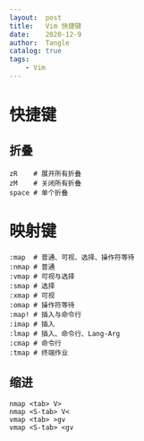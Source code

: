 ```yaml
---
layout:  post
title:   Vim 快捷键
date:    2020-12-9
author:  Tangle
catalog: true
tags:
    - Vim
---
```


# 快捷键

## 折叠

```
zR    # 展开所有折叠
zM    # 关闭所有折叠
space # 单个折叠
```

# 映射键

```
:map  # 普通、可视、选择、操作符等待
:nmap # 普通
:vmap # 可视与选择
:smap # 选择
:xmap # 可视
:omap # 操作符等待
:map! # 插入与命令行
:imap # 插入
:lmap # 插入、命令行、Lang-Arg
:cmap # 命令行
:tmap # 终端作业
```

## 缩进

```
nmap <tab> V>
nmap <S-tab> V<
vmap <tab> >gv
vmap <S-tab> <gv
```

